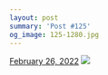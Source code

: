 ```yaml
---
layout: post
summary: 'Post #125'
og_image: 125-1280.jpg
---
```


<p>
  <time>
    <a href="/125">February 26, 2022</a>
  </time>
  <a href="/125">
    <img src="{{ site.assets_url }}/125-640.jpg" srcset="{{ site.assets_url }}/125-320.jpg 320w, {{ site.assets_url }}/125-640.jpg 640w, {{ site.assets_url }}/125-960.jpg 960w, {{ site.assets_url }}/125-1280.jpg 1280w" sizes="(min-width: 700px) 50vw, calc(100vw - 2rem)" />
  </a>
</p>
